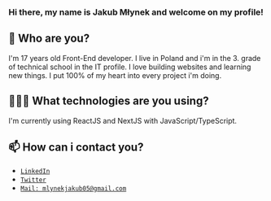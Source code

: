 ### Hi there, my name is Jakub Młynek and welcome on my profile!

## 👀 Who are you?

I'm 17 years old Front-End developer.
I live in Poland and i'm in the 3. grade of technical school in the IT profile.
I love building websites and learning new things. I put 100% of my heart into every project i'm doing.

## 👨🏻‍💻 What technologies are you using?

I'm currently using ReactJS and NextJS with JavaScript/TypeScript.

## 📫 How can i contact you?

- [`LinkedIn`](https://www.linkedin.com/in/jakub-m%C5%82ynek-28784522b/)
- [`Twitter`](https://twitter.com/kreysonfn)
- [`Mail: mlynekjakub05@gmail.com`](mailto:mlynekjakub05@gmail.com)

